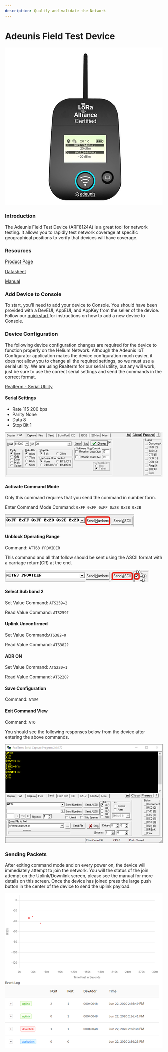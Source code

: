 ```yaml
---
description: Qualify and validate the Network
---
```


# Adeunis Field Test Device

![](../../.gitbook/assets/adeunis-device.png)

### Introduction

The Adeunis Field Test Device \(ARF8124A\) is a great tool for network testing. It allows you to rapidly test network coverage at specific geographical positions to verify that devices will have coverage. 

### Resources

[Product Page](https://www.adeunis.com/en/produit/ftd-iot-lorawan-network-tester-915-923/)

[Datasheet](https://www.adeunis.com/wp-content/uploads/2020/02/Data_Sheet_FTD_915-923_EN.pdf)

[Manual](https://www.adeunis.com/wp-content/uploads/2019/12/FTD_LoRaWAN_US902-928_UG_GB_V1.0.0.pdf)

### Add Device to Console

To start, you'll need to add your device to Console. You should have been provided with a DevEUI, AppEUI, and AppKey from the seller of the device.  Follow our [quickstart ](../../console/quickstart.md)for instructions on how to add a new device to Console.

### Device Configuration

The following device configuration changes are required for the device to function properly on the Helium Network. Although the Adeunis IoT Configurator application makes the device configuration much easier, it does not allow you to change all the required settings, so we must use a serial utility. We are using Realterm for our serial utility, but any will work, just be sure to use the correct serial settings and send the commands in the correct format.

[Realterm - Serial Utility](https://sourceforge.net/projects/realterm/)

#### Serial Settings

* Rate 115 200 bps
* Parity None
* Data 8
*  Stop Bit 1

![](../../.gitbook/assets/adeunis-realterm-settings.png)

#### Activate Command Mode

Only this command requires that you send the command in number form.

Enter Command Mode Command: `0xFF 0xFF 0xFF 0x2B 0x2B 0x2B`

![](../../.gitbook/assets/adeunis-realterm-send-numbers.png)

#### Unblock Operating Range

Command: `ATT63 PROVIDER`

This command and all that follow should be sent using the ASCII format with a carriage return\(CR\) at the end.

![](../../.gitbook/assets/adeunis-realterm-send-ascii.png)

#### Select Sub band 2

Set Value Command: `ATS259=2`

Read Value Command: `ATS259?`

#### Uplink Unconfirmed

Set Value Command:`ATS382=0`

Read Value Command: `ATS382?`

#### ADR ON

Set Value Command: `ATS220=1`

Read Value Command: `ATS220?`

#### Save Configuration

Command: `AT&W`

#### Exit Command View 

Command: `ATO`

You should see the following responses below from the device after entering the above commands.

![](../../.gitbook/assets/adeunis-realterm-commands.png)

### Sending Packets

After exiting command mode and on every power on, the device will immediately attempt to join the network. You will the status of the join attempt on the Uplink/Downlink screen, please see the manual for more details on this screen. Once the device has joined press the large push button in the center of the device to send the uplink payload.

![](../../.gitbook/assets/adeunis-console-events.png)



